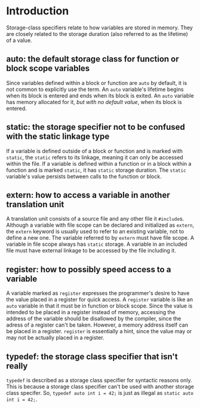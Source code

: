 # Introduction

Storage-class specifiers relate to how variables are stored in memory.
They are closely related to the storage duration (also referred to as the lifetime) of a value.

## auto: the default storage class for function or block scope variables

Since variables defined within a block or function are `auto` by default, it is not common to explicitly use the term.
An `auto` variable's lifetime begins when its block is entered and ends when its block is exited.
An `auto` variable has memory allocated for it, _but with no default value_, when its block is entered.

## static: the storage specifier not to be confused with the static linkage type

If a variable is defined outside of a block or function and is marked with `static`, the `static` refers to its linkage, meaning it can only be accessed within the file.
If a variable is defined within a function or in a block within a function and is marked `static`, it has `static` storage duration.
The `static` variable's value persists between calls to the function or block.

## extern: how to access a variable in another translation unit

A translation unit consists of a source file and any other file it `#include`s.
Although a variable with file scope can be declared and initialized as `extern`, the `extern` keyword is usually used to refer to an existing variable, not to define a new one.
The variable referred to by `extern` must have file scope.
A variable in file scope always has `static` storage.
A variable in an included file must have external linkage to be accessed by the file including it.

## register: how to possibly speed access to a variable

A variable marked as `register` expresses the programmer's desire to have the value placed in a register for quick access.
A `register` variable is like an `auto` variable in that it must be in function or block scope.
Since the value is intended to be placed in a register instead of memory, accessing the address of the variable should be disallowed by the compiler, since the adress of a register can't be taken.
However, a memory address itself can be placed in a register.
`register` is essentially a hint, since the value may or may not be actually placed in a register.

## typedef: the storage class specifier that isn't really

`typedef` is described as a storage class specifier for syntactic reasons only.
This is because a storage class specifier can't be used with another storage class specifer.
So, `typedef auto int i = 42;` is just as illegal as `static auto int i = 42;`.
